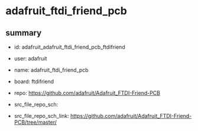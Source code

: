 # adafruit_ftdi_friend_pcb
 
## summary 
* id: adafruit_adafruit_ftdi_friend_pcb_ftdifriend
* user: adafruit
* name: adafruit_ftdi_friend_pcb
* board: ftdifriend
* repo: https://github.com/adafruit/Adafruit_FTDI-Friend-PCB



* src_file_repo_sch: 
* src_file_repo_sch_link: https://github.com/adafruit/Adafruit_FTDI-Friend-PCB/tree/master/




